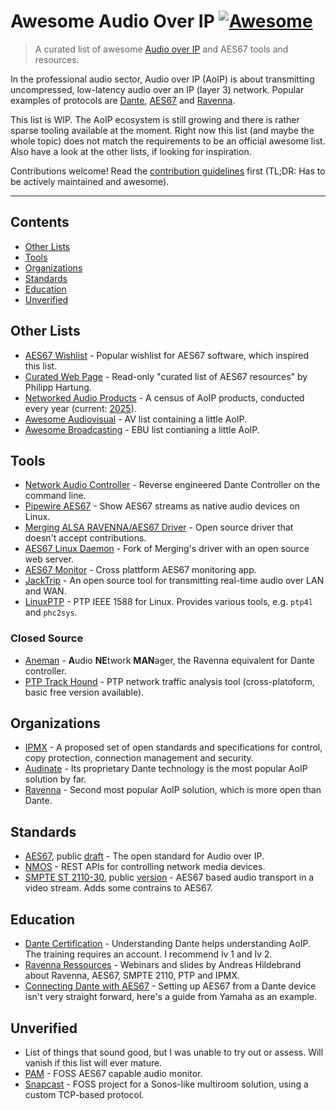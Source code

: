 # Awesome Audio Over IP [![Awesome](https://awesome.re/badge.svg)](https://awesome.re)

> A curated list of awesome [Audio over IP](https://www.avid.com/resource-center/audio-over-ip-avb-and-dante-what-todays-music-producer-should-know) and AES67 tools and resources.

In the professional audio sector, Audio over IP (AoIP) is about transmitting uncompressed, low-latency audio over an IP (layer 3) network. Popular examples of protocols are [Dante](https://en.wikipedia.org/wiki/Dante_(networking)), [AES67](https://en.wikipedia.org/wiki/AES67) and [Ravenna](https://en.wikipedia.org/wiki/Ravenna_(networking)).

This list is WIP. The AoIP ecosystem is still growing and there is rather sparse tooling available at the moment. Right now this list (and maybe the whole topic) does not match the requirements to be an official awesome list. Also have a look at the other lists, if looking for inspiration.

Contributions welcome! Read the [contribution guidelines](contributing.md) first (TL;DR: Has to be actively maintained and awesome).

---

## Contents

- [Other Lists](#other-lists)
- [Tools](#tools)
- [Organizations](#organizations)
- [Standards](#standards)
- [Education](#education)
- [Unverified](#unverified)

## Other Lists

- [AES67 Wishlist](https://gist.github.com/njh/c9196c465ea33ae9f97db782870464ef) - Popular wishlist for AES67 software, which inspired this list.
- [Curated Web Page](https://aes67.app/resources) - Read-only "curated list of AES67 resources" by Philipp Hartung.
- [Networked Audio Products](https://rhconsulting.uk/blog/) - A census of AoIP products, conducted every year (current: [2025](https://rhconsulting.uk/blog/networked-audio-products-2025/)).
- [Awesome Audiovisual](https://github.com/stingalleman/awesome-audiovisual) - AV list containing a little AoIP.
- [Awesome Broadcasting](https://github.com/ebu/awesome-broadcasting) - EBU list contianing a little AoIP.

## Tools

- [Network Audio Controller](https://github.com/chris-ritsen/network-audio-controller) - Reverse engineered Dante Controller on the command line.
- [Pipewire AES67](https://gitlab.freedesktop.org/pipewire/pipewire/-/wikis/AES67) - Show AES67 streams as native audio devices on Linux.
- [Merging ALSA RAVENNA/AES67 Driver](https://bitbucket.org/MergingTechnologies/ravenna-alsa-lkm/src/master/) - Open source driver that doesn't accept contributions.
- [AES67 Linux Daemon](https://github.com/bondagit/aes67-linux-daemon) - Fork of Merging's driver with an open source web server.
- [AES67 Monitor](https://github.com/philhartung/aes67-monitor) - Cross plattform AES67 monitoring app.
- [JackTrip](https://jacktrip.github.io/jacktrip/) - An open source tool for transmitting real-time audio over LAN and WAN.
- [LinuxPTP](https://linuxptp.sourceforge.net/) - PTP IEEE 1588 for Linux. Provides various tools, e.g. `ptp4l` and `phc2sys`.

### Closed Source

- [Aneman](https://www.merging.com/aneman/) - **A**udio **NE**twork **MAN**ager, the Ravenna equivalent for Dante controller.
- [PTP Track Hound](https://www.ptptrackhound.com/) - PTP network traffic analysis tool (cross-platoform, basic free version available).

## Organizations

- [IPMX](https://ipmx.io/about/) - A proposed set of open standards and specifications for control, copy protection, connection management and security.
- [Audinate](https://audinate.com) - Its proprietary Dante technology is the most popular AoIP solution by far.
- [Ravenna](https://www.ravenna-network.com/) - Second most popular AoIP solution, which is more open than Dante.

## Standards

- [AES67](https://www.aes.org/publications/standards/search.cfm?docID=96), public [draft](https://aes2.org/standards-blog/call-for-comment-on-draft-revised-aes67-xxxx-high-performance-streaming-audio-over-ip-interoperability/) - The open standard for Audio over IP.
- [NMOS](https://github.com/AMWA-TV/nmos) - REST APIs for controlling network media devices.
- [SMPTE ST 2110-30](https://www.smpte.org/standards/st2110), public [version](https://pub.smpte.org/latest/st2110-30/st2110-30-2017.pdf) - AES67 based audio transport in a video stream. Adds some contrains to AES67.

## Education

- [Dante Certification](https://www.getdante.com/resources/training/dante-certification-program/) - Understanding Dante helps understanding AoIP. The training requires an account. I recommend lv 1 and lv 2.
- [Ravenna Ressources](https://www.ravenna-network.com/resources/) - Webinars and slides by Andreas Hildebrand about Ravenna, AES67, SMPTE 2110, PTP and IPMX.
- [Connecting Dante with AES67](https://download.yamaha.com/files/tcm:39-868466/) - Setting up AES67 from a Dante device isn't very straight forward, here's a guide from Yamaha as an example.


## Unverified

- List of things that sound good, but I was unable to try out or assess. Will vanish if this list will ever mature.
- [PAM](https://github.com/martim01/pam) - FOSS AES67 capable audio monitor.
- [Snapcast](https://github.com/badaix/snapcast/tree/develop) - FOSS project for a Sonos-like multiroom solution, using a custom TCP-based protocol.

